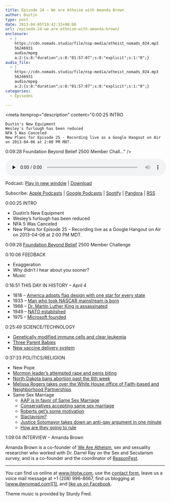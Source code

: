 ```yaml
---
title: Episode 24 – We are Atheism with Amanda Brown
author: Dustin
type: post
date: 2013-04-05T19:42:33+00:00
url: /episode-24-we-are-atheism-with-amanda-brown/
enclosure:
  - |
    https://cdn.nomads.studio/file/nsp-media/atheist_nomads_024.mp3
    56246931
    audio/mpeg
    a:2:{s:8:"duration";s:8:"01:57:07";s:8:"explicit";s:1:"0";}
audio_file:
  - |
    https://cdn.nomads.studio/file/nsp-media/atheist_nomads_024.mp3
    56246931
    audio/mpeg
    a:2:{s:8:"duration";s:8:"01:57:07";s:8:"explicit";s:1:"0";}
categories:
  - Episodes

---
```

<div itemscope itemtype="http://schema.org/AudioObject">
  <meta itemprop="name" content="Episode 24 – We are Atheism with Amanda Brown" />
  
  <meta itemprop="uploadDate" content="2013-04-05T13:42:33-06:00" />
  
  <meta itemprop="encodingFormat" content="audio/mpeg" />
  
  <meta itemprop="duration" content="PT1H57M07S" />
  
  <meta itemprop="description" content="0:00:25 INTRO

 	Dustin's New Equipment
 	Wesley's furlough has been reduced
 	NFA 5 Was Canceled
 	New Plans for Episode 25 - Recording live as a Google Hangout on Air on 2013-04-06 at 2:00 PM MDT.

0:09:28 Foundation Beyond Belief 2500 Member Chall..." />
  
  <meta itemprop="contentUrl" content="https://dts.podtrac.com/redirect.mp3/cdn.nomads.studio/file/nsp-media/atheist_nomads_024.mp3" />
  
  <meta itemprop="contentSize" content="53.6" />
  </p> 
  
  <div class="powerpress_player" id="powerpress_player_8279">
    <audio class="wp-audio-shortcode" id="audio-5214-23" preload="none" style="width: 100%;" controls="controls"><source type="audio/mpeg" src="https://dts.podtrac.com/redirect.mp3/cdn.nomads.studio/file/nsp-media/atheist_nomads_024.mp3?_=23" /><a href="https://dts.podtrac.com/redirect.mp3/cdn.nomads.studio/file/nsp-media/atheist_nomads_024.mp3">https://dts.podtrac.com/redirect.mp3/cdn.nomads.studio/file/nsp-media/atheist_nomads_024.mp3</a></audio>
  </div>
</div>

<p class="powerpress_links powerpress_links_mp3">
  Podcast: <a href="https://dts.podtrac.com/redirect.mp3/cdn.nomads.studio/file/nsp-media/atheist_nomads_024.mp3" class="powerpress_link_pinw" target="_blank" title="Play in new window" onclick="return powerpress_pinw('https://htotw.com/?powerpress_pinw=5214-podcast');" rel="nofollow">Play in new window</a> | <a href="https://dts.podtrac.com/redirect.mp3/cdn.nomads.studio/file/nsp-media/atheist_nomads_024.mp3" class="powerpress_link_d" title="Download" rel="nofollow" download="atheist_nomads_024.mp3">Download</a>
</p>

<p class="powerpress_links powerpress_subscribe_links">
  Subscribe: <a href="https://podcasts.apple.com/us/podcast/humanists-take-on-the-world/id530050098?mt=2&ls=1" class="powerpress_link_subscribe powerpress_link_subscribe_itunes" target="_blank" title="Subscribe on Apple Podcasts" rel="nofollow">Apple Podcasts</a> | <a href="https://www.google.com/podcasts?feed=aHR0cDovL2F0aGVpc3Rub21hZHMubGlic3luLmNvbS9yc3M%3D" class="powerpress_link_subscribe powerpress_link_subscribe_googleplay" target="_blank" title="Subscribe on Google Podcasts" rel="nofollow">Google Podcasts</a> | <a href="https://open.spotify.com/show/3LzK2xZGike6Tc1GEMtMbr?si=LieN9SNuTpq96smuaUsH8A" class="powerpress_link_subscribe powerpress_link_subscribe_spotify" target="_blank" title="Subscribe on Spotify" rel="nofollow">Spotify</a> | <a href="https://www.pandora.com/podcast/atheist-nomads/PC:10122?corr=62071012&part=ug" class="powerpress_link_subscribe powerpress_link_subscribe_pandora" target="_blank" title="Subscribe on Pandora" rel="nofollow">Pandora</a> | <a href="https://htotw.com/feed/podcast/" class="powerpress_link_subscribe powerpress_link_subscribe_rss" target="_blank" title="Subscribe via RSS" rel="nofollow">RSS</a>
</p>

0:00:25 INTRO

  * Dustin&#8217;s New Equipment
  * Wesley&#8217;s furlough has been reduced
  * NFA 5 Was Canceled
  * New Plans for Episode 25 &#8211; Recording live as a Google Hangout on Air on 2013-04-06 at 2:00 PM MDT.

0:09:28 <a href="http://foundationbeyondbelief.org/" target="_blank" rel="noopener">Foundation Beyond Belief</a> 2500 Member Challenge

0:10:06 FEEDBACK

  * Exaggeration
  * Why didn&#8217;t I hear about you sooner?
  * Music

0:16:51 THIS DAY IN HISTORY &#8211; April 4

  * 1818 &#8211; <a href="http://en.wikipedia.org/wiki/Flag_Acts_%28United_States%29" target="_blank" rel="noopener">America adopts flag design with one star for every state</a>
  * 1933 &#8211; <a href="http://www.history.com/this-day-in-history/man-who-took-nascar-mainstream-is-born" target="_blank" rel="noopener">Man who took NASCAR mainstream is born</a>
  * 1968 &#8211; <a href="http://www.history.com/this-day-in-history/dr-king-is-assassinated" target="_blank" rel="noopener">Dr. Martin Luther King is assassinated</a>
  * 1949 &#8211; <a href="http://www.history.com/this-day-in-history/nato-established" target="_blank" rel="noopener">NATO established</a>
  * 1975 &#8211; <a href="http://en.wikipedia.org/wiki/Microsoft" target="_blank" rel="noopener">Microsoft founded</a>

0:25:49 SCIENCE/TECHNOLOGY

  * <a href="http://www.scientificamerican.com/article.cfm?id=genetically-engineered-immune-cells-found-to-rapidly-clear-leukemia-tumors" target="_blank" rel="noopener">Genetically modified immune cells and clear leukemia</a>
  * <a href="http://www.newscientist.com/article/mg21729093.400-dont-fear-babies-made-with-genes-from-three-parents.html" target="_blank" rel="noopener">Three Parent Babies</a>
  * <a href="http://www.theverge.com/2013/2/8/3966856/microneedle-array-dried-sugar-vaccine-could-reduce-costs" target="_blank" rel="noopener">New vaccine delivery system</a>

0:37:33 POLITICS/RELIGION

  * New Pope
  * <a href="http://moralcompassblog.com/2013/03/24/the-curious-case-of-the-mormon-penis-biter/" target="_blank" rel="noopener">Mormon leader’s attempted rape and penis biting</a>
  * <a href="http://www.usatoday.com/story/news/nation/2013/03/26/north-dakota-abortion-ban/2021215/" target="_blank" rel="noopener">North Dakota bans abortion past the 6th week</a>
  * <a href="http://www.religionnews.com/2013/03/13/melissa-rogers-new-head-of-white-house-faith-based-office/" target="_blank" rel="noopener">Melissa Rogers takes over the White House office of Faith-based and Neighborhood Partnerships</a>
  * Same Sex Marriage 
      * <a href="http://www.huffingtonpost.com/2013/03/21/aap-same-sex-marriage_n_2917491.html" target="_blank" rel="noopener">AAP is in favor of Same Sex Marriage</a>
      * <a href="http://www.cnn.com/2013/03/21/opinion/hoover-gop-same-sex-marriage/?hpt=hp_t3" target="_blank" rel="noopener">Conservatives accepting same sex marriage</a>
      * <a href="http://www.patheos.com/blogs/wwjtd/2013/03/justice-roberts-to-receive-some-extra-motivation-in-prop-8-case/" target="_blank" rel="noopener">Roberts get’s some motivation</a>
      * <a href="http://thenextweb.com/facebook/2013/03/29/facebook-users-changed-their-profile-pictures-in-favor-of-gay-marriage-at-120-the-normal-update-rate/" target="_blank" rel="noopener">Slactavisim?</a>
      * <a href="http://www.upworthy.com/a-supreme-court-justice-takes-down-an-anti-gay-marriage-argument-in-1-minute?c=ufb1#.UVJSK49XNeg.twitter" target="_blank" rel="noopener">Justice Sotomayor takes down an anti-gay argument in one minute</a>
      * <a href="http://nbcpolitics.nbcnews.com/_news/2013/03/29/17505931-supreme-court-likely-to-advance-gay-marriage-but-stop-short-of-broad-ruling?lite" target="_blank" rel="noopener">How are they going to rule</a>

1:09:04 INTERVIEW &#8211; Amanda Brown

Amanda Brown is a co-founder of <a href="http://www.weareatheism.com/" target="_blank" rel="noopener">We Are Atheism</a>, sex and sexuality researcher who worked with Dr. Darrel Ray on the Sex and Secularism survey, and is a co-founder and the coordinator of <a href="http://kusoma.org/reasonfest/" target="_blank" rel="noopener">ReasonFest</a>.

<hr width="500" />

You can find us online at <a href="https://www.htotw.com/" target="_blank" rel="noopener">www.htotw.com</a>, use the [contact form](https://htotw.com/contact), leave us a voice mail message at +1 (208) 996-8667, find us blogging at [www.dwnomad.com][1], and <a href="https://htotw.com/facebook" target="_blank" rel="noopener">like us on Facebook</a>.

Theme music is provided by Sturdy Fred.

 [1]: http://www.dwnomad.com/